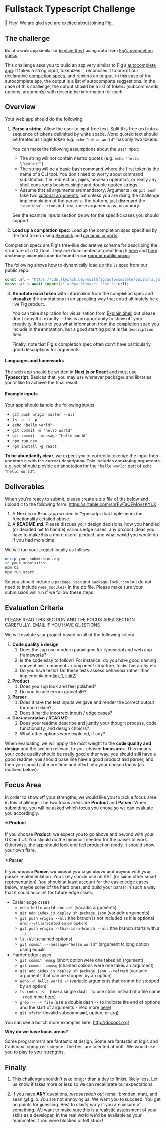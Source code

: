 # Fullstack Typescript Challenge

👋  Hey! We are glad you are excited about joining [Fig](https://fig.io).


## The challenge
Build a web app similar to [Explain Shell](https://explainshell.com/explain?cmd=git+push+origin+master) using data from [Fig's completion specs](https://github.com/withfig/autocomplete)

This challenge asks you to build an app very similar to Fig's [autocomplete app](https://fig.io): It takes a string input, tokenizes it, reconciles it to one of our declarative [completion specs](https://fig.io/docs/getting-started/first-completion-spec), and renders an output. In this case of the autocomplete app, the output is a list of autocomplete suggestions. In the case of this challenge, the output should be a list of tokens (subcommands, options, arguments) with descriptive information for each.

## Overview

Your web app should do the following:

1. **Parse a string**: Allow the user to input free text. Split this free text into
a sequence of tokens delimited by white space. _Note_: quoted text should be
treated as single token e.g. `echo "hello world"` has only two tokens.

    You can make the following assumptions about the user input:

    - The string will not contain nested quotes (e.g. `echo "hello \"world\""`).
    - The string will be a basic bash command where the first token is the name of a CLI tool. 
      You don't need to worry about command substitution, file redirection, pipes, boolean operators, or
      really any shell constructs besides single and double quoted strings.
    - Assume that all arguments are mandatory. Arguments like `git push` take two 
    [optional arguments](https://fig.io/docs/reference/arg#isoptional), but unless you are doing the challenge implementation of the parser at the bottom, just  disregard the `isOptional: true` and treat these arguments as mandatory.

    See the example inputs section below for the specific cases you should support.

2. **Load up a completion spec**: Load up the completion spec specified by the first token, using
[Skypack](https://www.skypack.dev/) and [dynamic
imports](https://javascript.info/modules-dynamic-imports#the-import-expression)

Completion specs are Fig's tree-like declarative schema for describing the
    structure of a CLI tool. They are documented at great length
    [here](https://fig.io/docs/handbook/completion-spec-rules) and
    [here](https://fig.io/docs/concepts/cli-skeleton) and many examples
    can be found in our [repo of public
    specs](https://github.com/withfig/autocomplete/blob/master/src/ls.ts)

The following shows how to dynamically load up the `ls` spec from our public repo:

```javascript
const url = "https://cdn.skypack.dev/@withfig/autocomplete/build/ls.js"
const git = await import(/* webpackIgnore: true */ url);
```

3. **Annotate each token** with information from the completion spec and
**visualize** the annotations in an appealing way that could ultimately be a live Fig product.

    You can take inspiration for visualization from [Explain
    Shell](https://explainshell.com/explain?cmd=git+push+origin+master) but
    please don't copy this exactly -- this is an opportunity to show off
    your creativity. It is up to you what information from the completion spec you include
    in the annotation, but a good starting point is the `description` field.

    Finally, note that Fig's completion spec often don't have particularly good descriptions 
    for arguments. 



#### Languages and frameworks
The web app should be written in **Next.js or React** and must use **Typescript**. Besides that, you
may use whatever packages and libraries you'd like to achieve the final result.


#### Example inputs

Your app should handle the following inputs:
* `git push origin master --all`
* `ls -a -l -p`
* `echo "hello world"`
* `git commit -m "hello world"`
* `git commit --message "hello world"`
* `npm run dev`
* `npm install -g react`


__To be abundantly clear__, we expect you to correctly tokenize the input then annotate it with the correct description. This includes annotating arguments. e.g. you should provide an annotation for the `"hello world"` part of `echo "hello world"`.


## Deliverables

When you're ready to submit, please create a zip file of the below and upload it to the following form: https://airtable.com/shrFwTaQFMqvzKYLX

1. A Next.js or React app written in Typescript that implements the functionality detailed above.
2. A **README.md**. Please discuss your design decisions, how you handled
  (or decided not to handle) various edge cases, any product ideas you have
  to make this a more useful product, and what would you would do if you
  had more time.


We will run your project locally as follows:

```bash
unzip your_submission.zip
cd your_submission
npm ci
npm run start
```

So you should include a `package.json` and `package-lock.json` but do not
need to include `node_modules/` in the zip file. Please make sure your
submission will run if we follow these steps.


## Evaluation Criteria

PLEASE READ THIS SECTION AND THE FOCUS AREA SECTION CAREFULLY. EMAIL IF YOU HAVE QUESTIONS

We will evalute your project based on all of the following critera. 

1. **Code quality & design**
    1. Does the app use modern paradigms for typescript and web app frameworks?
    2. Is the code easy to follow? For instance, do you have good naming conventions, comments, component structure, folder hierarchy etc.
    3. Do you have tests? Do these tests assess behaviour rather than implementation([link 1](https://testing.googleblog.com/2013/08/testing-on-toilet-test-behavior-not.html), [link2](https://teamgaslight.com/blog/testing-behavior-vs-testing-implementation)) 
2. **Product**
    1. Does you app look and feel polished?
    2. Do you handle errors gracefully?
3. **Parser**
    1. Does it take the test inputs we gave and render the correct output for each token?
    2. Does it handle incorrect inputs / edge cases?
4. **Documentation / README:**
    1. Does your readme describe and justify your thought process, code functionality, and design choices?
    2. What other options were explored, if any?

When evaluating, we will apply the most weight to the **code quality and design** and the section relevant to your chosen **focus area**. This means your code quality should be really good either way, you should still have a good readme, you should base line have a good product and parser, and then you should put more time and effort into your chosen focus (as outlined below).

## Focus Area

In order to show off your strengths, we would like you to pick a focus area in this challenge. The two focus areas are **Product** and **Parser**. When submitting, you will be asked which focus you chose so we can evaluate you accordingly.

**⭐️ Product**

If you choose **Product**, we expect you to go above and beyond with your UX and UI. You should do the minimum needed for the parser to work. Otherwise, the app should look and feel production ready. It should show your own flare.

**⭐️ Parser**

If you choose **Parser**, we expect you to go above and beyond with your parser implementation. You likely should use an AST (or some other smart representation). You should at least account for the easier edge cases below, maybe some of the hard ones, and build your parser in such a way that it could account for future edge cases.
* Easier edge cases
    * `echo hello world abc def` (variadic arguments)
    * `git add index.js deploy.sh package.json` (variadic arguments)
    * `git push origin --all` (the branch is not included as it is optional and `--all` is treated as an option)
    * `git push origin --this-is-a-branch --all` (the branch starts with a `--`)
    * `ls -alP` (chained options)
    * `git commit ---message="hello world"` (argument to long option using equals
* Harder edge cases
    * `git commit -mmsg` (short option were one takes an argument)
    * `git commit -ammsg` (chained options were one takes an argument)
    * `git add index.js deploy.sh package.json --refresh` (variadic arguments that can be stopped by an option)
    * `echo -n hello world -n` (variadic arguments that cannot be stopped by an option)
    * `ls index.js -` (use a single dash `-` to use stdin instead of a file name - read more [here](https://unix.stackexchange.com/questions/16357/usage-of-dash-in-place-of-a-filename))
    *  `grep -- -v file` (use a double dash `--` to indicate the end of options and the start of arguments - read more [here](https://unix.stackexchange.com/questions/11376/what-does-double-dash-mean))
    * `git sfsfsf` (Invalid subcommand, option, or arg)

You can see a bunch more examples here: http://docopt.org/


**Why do we have focus areas?**

Some programmers are fantastic at design. Some are fantastic at logic and traditional computer science. The best are talented at both. We would like you to play to your strengths.

## Finally
1. This challenge shouldn't take longer than a day to finish, likely less. Let us know if takes more or less so we can recalibrate our expectations.

2. If you have **ANY** questions, _please reach out_ (email brendan, matt, and sean @fig.io. You are not annoying us. We want you to succeed. You get no points for guessing. Best to clarify early if you are unsure of something. We want to make sure this
is a realistic assessment of your skills as a developer. In the real world we'd be available as your teammates if you were blocked or felt stuck!










